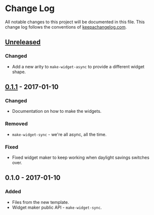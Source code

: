 # Change Log
All notable changes to this project will be documented in this file. This change log follows the conventions of [keepachangelog.com](http://keepachangelog.com/).

## [Unreleased]
### Changed
- Add a new arity to `make-widget-async` to provide a different widget shape.

## [0.1.1] - 2017-01-10
### Changed
- Documentation on how to make the widgets.

### Removed
- `make-widget-sync` - we're all async, all the time.

### Fixed
- Fixed widget maker to keep working when daylight savings switches over.

## 0.1.0 - 2017-01-10
### Added
- Files from the new template.
- Widget maker public API - `make-widget-sync`.

[Unreleased]: https://github.com/your-name/entity/compare/0.1.1...HEAD
[0.1.1]: https://github.com/your-name/entity/compare/0.1.0...0.1.1
